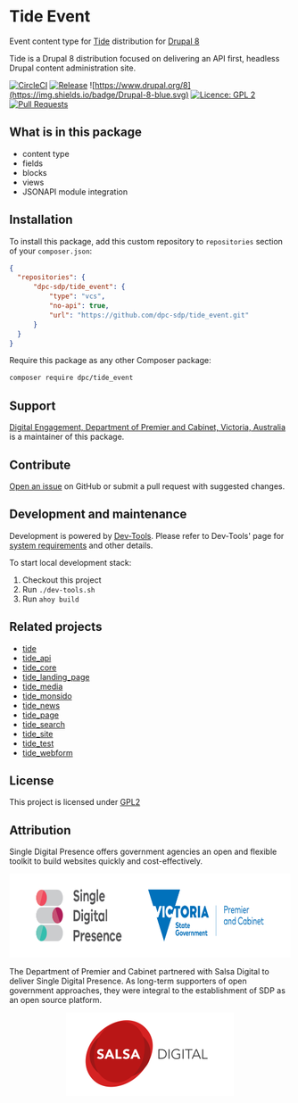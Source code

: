 # Tide Event
Event content type for [Tide](https://github.com/dpc-sdp/tide) distribution for [Drupal 8](https://github.com/dpc-sdp)

Tide is a Drupal 8 distribution focused on delivering an API first, headless Drupal content administration site.

[![CircleCI](https://circleci.com/gh/dpc-sdp/tide_event.svg?style=shield&circle-token=2a0e49166724ac193636fba5b458024e00342dce)](https://circleci.com/gh/dpc-sdp/tide_event)
[![Release](https://img.shields.io/github/release/dpc-sdp/tide_event.svg)](https://github.com/dpc-sdp/tide_event/releases/latest)
![https://www.drupal.org/8](https://img.shields.io/badge/Drupal-8-blue.svg)
[![Licence: GPL 2](https://img.shields.io/badge/licence-GPL2-blue.svg)](https://github.com/dpc-sdp/tide_event/blob/master/LICENSE.txt)
[![Pull Requests](https://img.shields.io/github/issues-pr/dpc-sdp/tide_page.svg)](https://github.com/dpc-sdp/tide_event/pulls)

## What is in this package
- content type
- fields
- blocks
- views
- JSONAPI module integration

## Installation
To install this package, add this custom repository to `repositories` section of
your `composer.json`:

```json
{
  "repositories": {        
      "dpc-sdp/tide_event": {
          "type": "vcs",
          "no-api": true,
          "url": "https://github.com/dpc-sdp/tide_event.git"
      }
  }
}
```

Require this package as any other Composer package:
```bash
composer require dpc/tide_event 
``` 

## Support
[Digital Engagement, Department of Premier and Cabinet, Victoria, Australia](https://github.com/dpc-sdp) 
is a maintainer of this package.

## Contribute
[Open an issue](https://github.com/dpc-sdp) on GitHub or submit a pull request with suggested changes.

## Development and maintenance
Development is powered by [Dev-Tools](https://github.com/dpc-sdp/dev-tools). Please refer to Dev-Tools' 
page for [system requirements](https://github.com/dpc-sdp/dev-tools/#prerequisites) and other details.

To start local development stack:
1. Checkout this project 
2. Run `./dev-tools.sh`
3. Run `ahoy build`
 
## Related projects
- [tide](https://github.com/dpc-sdp/tide)       
- [tide_api](https://github.com/dpc-sdp/tide_api)         
- [tide_core](https://github.com/dpc-sdp/tide_core)
- [tide_landing_page](https://github.com/dpc-sdp/tide_landing_page)
- [tide_media](https://github.com/dpc-sdp/tide_media)     
- [tide_monsido](https://github.com/dpc-sdp/tide_monsido) 
- [tide_news](https://github.com/dpc-sdp/tide_news)       
- [tide_page](https://github.com/dpc-sdp/tide_page)       
- [tide_search](https://github.com/dpc-sdp/tide_search)   
- [tide_site](https://github.com/dpc-sdp/tide_site)       
- [tide_test](https://github.com/dpc-sdp/tide_test)       
- [tide_webform](https://github.com/dpc-sdp/tide_webform)  

## License
This project is licensed under [GPL2](https://github.com/dpc-sdp/tide_event/blob/master/LICENSE.txt)

## Attribution
Single Digital Presence offers government agencies an open and flexible toolkit to build websites quickly and cost-effectively.
<p align="center"><a href="https://www.vic.gov.au/what-single-digital-presence-offers" target="_blank"><img src="docs/SDP_Logo_VicGov_RGB.jpg" alt="SDP logo" height="150"></a></p>

The Department of Premier and Cabinet partnered with Salsa Digital to deliver Single Digital Presence. As long-term supporters of open government approaches, they were integral to the establishment of SDP as an open source platform.
<p align="center"><a href="https://salsadigital.com.au/" target="_blank"><img src="docs/Salsa.png" alt="Salsa logo" height="150"></a></p>
